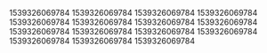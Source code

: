 1539326069784
1539326069784
1539326069784
1539326069784
1539326069784
1539326069784
1539326069784
1539326069784
1539326069784
1539326069784
1539326069784
1539326069784
1539326069784
1539326069784
1539326069784